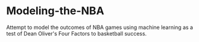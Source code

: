 # Modeling-the-NBA
Attempt to model the outcomes of NBA games using machine learning as a test of Dean Oliver's Four Factors to basketball success.
